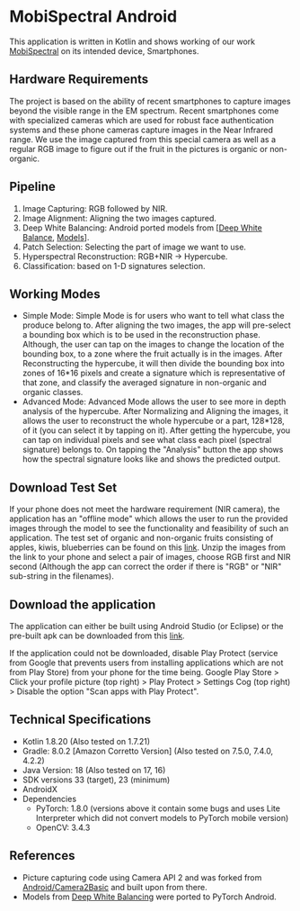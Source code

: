 # MobiSpectral Android
This application is written in Kotlin and shows working of our work [MobiSpectral](https://github.com/) on its intended device, Smartphones.

## Hardware Requirements
The project is based on the ability of recent smartphones to capture images beyond the visible range in the EM spectrum. Recent smartphones come with specialized cameras which are used for robust face authentication systems and these phone cameras capture images in the Near Infrared range. We use the image captured from this special camera as well as a regular RGB image to figure out if the fruit in the pictures is organic or non-organic.

## Pipeline
1. Image Capturing: RGB followed by NIR.
3. Image Alignment: Aligning the two images captured.
4. Deep White Balancing: Android ported models from [[Deep White Balance](https://github.com/mahmoudnafifi/Deep_White_Balance), [Models](https://github.com/mahmoudnafifi/Deep_White_Balance/tree/master/PyTorch/models)].
5. Patch Selection: Selecting the part of image we want to use.
6. Hyperspectral Reconstruction: RGB+NIR -> Hypercube.
7. Classification: based on 1-D signatures selection.

## Working Modes
- Simple Mode: Simple Mode is for users who want to tell what class the produce belong to. After aligning the two images, the app will pre-select a bounding box which is to be used in the reconstruction phase. Although, the user can tap on the images to change the location of the bounding box, to a zone where the fruit actually is in the images. After Reconstructing the hypercube, it will then divide the bounding box into zones of 16*16 pixels and create a signature which is representative of that zone, and classify the averaged signature in non-organic and organic classes.
- Advanced Mode: Advanced Mode allows the user to see more in depth analysis of the hypercube. After Normalizing and Aligning the images, it allows the user to reconstruct the whole hypercube or a part, 128*128, of it (you can select it by tapping on it). After getting the hypercube, you can tap on individual pixels and see what class each pixel (spectral signature) belongs to. On tapping the "Analysis" button the app shows how the spectral signature looks like and shows the predicted output.

## Download Test Set
If your phone does not meet the hardware requirement (NIR camera), the application has an "offline mode" which allows the user to run the provided images through the model to see the functionality and feasibility of such an application. The test set of organic and non-organic fruits consisting of apples, kiwis, blueberries can be found on this [link](https://drive.google.com/file/d/1n3a9339pDgV6Gq013Jl90_L0w76Xu3pp/view?usp=drive_link "Kiwi Test Dataset"). Unzip the images from the link to your phone and select a pair of images, choose RGB first and NIR second (Although the app can correct the order if there is "RGB" or "NIR" sub-string in the filenames).

## Download the application
The application can either be built using Android Studio (or Eclipse) or the pre-built apk can be downloaded from this [link](https://drive.google.com/file/d/1wo8ZUS3-xoAcLv0q3D-vBJ4dtZhvELC_/view?usp=drive_link "MobiSpectral Android Application").

If the application could not be downloaded, disable Play Protect (service from Google that prevents users from installing applications which are not from Play Store) from your phone for the time being. Google Play Store > Click your profile picture (top right) > Play Protect > Settings Cog (top right) > Disable the option "Scan apps with Play Protect".

## Technical Specifications
- Kotlin 1.8.20 (Also tested on 1.7.21)
- Gradle: 8.0.2 [Amazon Corretto Version] (Also tested on 7.5.0, 7.4.0, 4.2.2)
- Java Version: 18 (Also tested on 17, 16)
- SDK versions 33 (target), 23 (minimum)
- AndroidX
- Dependencies
	- PyTorch: 1.8.0 (versions above it contain some bugs and uses Lite Interpreter which did not convert models to PyTorch mobile version)
	- OpenCV: 3.4.3

## References
- Picture capturing code using Camera API 2 and was forked from [Android/Camera2Basic](https://github.com/android/camera-samples/tree/main/Camera2Basic) and built upon from there.
- Models from [Deep White Balancing](https://github.com/mahmoudnafifi/Deep_White_Balance) were ported to PyTorch Android.